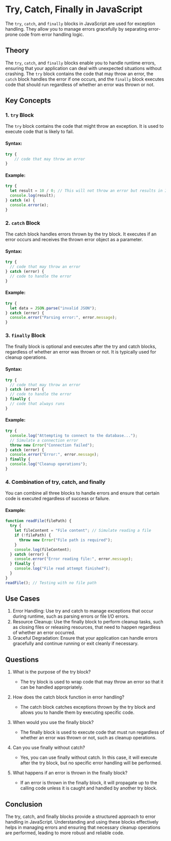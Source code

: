 # Try, Catch, Finally in JavaScript

The `try`, `catch`, and `finally` blocks in JavaScript are used for exception handling. They allow you to manage errors gracefully by separating error-prone code from error handling logic.

## Theory

The `try`, `catch`, and `finally` blocks enable you to handle runtime errors, ensuring that your application can deal with unexpected situations without crashing. The `try` block contains the code that may throw an error, the `catch` block handles the error if one occurs, and the `finally` block executes code that should run regardless of whether an error was thrown or not.

## Key Concepts

### 1. `try` Block

The `try` block contains the code that might throw an exception. It is used to execute code that is likely to fail.

#### Syntax:

```javascript
try {
    // code that may throw an error
}
```

#### Example:

```javascript
try {
  let result = 10 / 0; // This will not throw an error but results in Infinity
  console.log(result);
} catch (e) {
  console.error(e);
}
```

### 2. `catch` Block

The catch block handles errors thrown by the try block. It executes if an error occurs and receives the thrown error object as a parameter.

#### Syntax:

```javascript
try {
  // code that may throw an error
} catch (error) {
  // code to handle the error
}
```

#### Example:

```javascript
try {
  let data = JSON.parse("invalid JSON");
} catch (error) {
  console.error("Parsing error:", error.message);
}
```

### 3. `finally` Block

The finally block is optional and executes after the try and catch blocks, regardless of whether an error was thrown or not. It is typically used for cleanup operations.

#### Syntax:

```javascript
try {
  // code that may throw an error
} catch (error) {
  // code to handle the error
} finally {
  // code that always runs
}
```

#### Example:

```javascript
try {
  console.log("Attempting to connect to the database...");
  // Simulate a connection error
  throw new Error("Connection failed");
} catch (error) {
  console.error("Error:", error.message);
} finally {
  console.log("Cleanup operations");
}
```

### 4. Combination of try, catch, and finally

You can combine all three blocks to handle errors and ensure that certain code is executed regardless of success or failure.

#### Example:

```javascript
function readFile(filePath) {
  try {
    let fileContent = "File content"; // Simulate reading a file
    if (!filePath) {
      throw new Error("File path is required");
    }
    console.log(fileContent);
  } catch (error) {
    console.error("Error reading file:", error.message);
  } finally {
    console.log("File read attempt finished");
  }
}
readFile(); // Testing with no file path
```

## Use Cases

1. Error Handling: Use try and catch to manage exceptions that occur during runtime, such as parsing errors or file I/O errors.
2. Resource Cleanup: Use the finally block to perform cleanup tasks, such as closing files or releasing resources, that need to happen regardless of whether an error occurred.
3. Graceful Degradation: Ensure that your application can handle errors gracefully and continue running or exit cleanly if necessary.

## Questions

1. What is the purpose of the try block?

   - The try block is used to wrap code that may throw an error so that it can be handled appropriately.

1. How does the catch block function in error handling?

   - The catch block catches exceptions thrown by the try block and allows you to handle them by executing specific code.

1. When would you use the finally block?

   - The finally block is used to execute code that must run regardless of whether an error was thrown or not, such as cleanup operations.

1. Can you use finally without catch?

   - Yes, you can use finally without catch. In this case, it will execute after the try block, but no specific error handling will be performed.

1. What happens if an error is thrown in the finally block?

   - If an error is thrown in the finally block, it will propagate up to the calling code unless it is caught and handled by another try block.

## Conclusion

The try, catch, and finally blocks provide a structured approach to error handling in JavaScript. Understanding and using these blocks effectively helps in managing errors and ensuring that necessary cleanup operations are performed, leading to more robust and reliable code.
